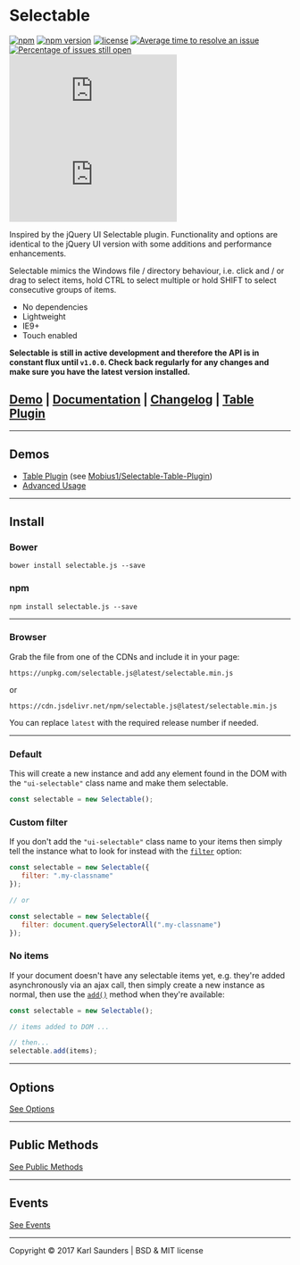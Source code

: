 # Selectable
[![npm](https://img.shields.io/npm/dt/selectable%2Ejs.svg)](https://www.npmjs.com/package/selectable%2Ejs)
[![npm version](https://badge.fury.io/js/selectable%2Ejs.svg)](https://badge.fury.io/js/selectable%2Ejs)
[![license](https://img.shields.io/github/license/mashape/apistatus.svg)](https://github.com/Mobius1/Selectable/blob/master/LICENSE)
[![Average time to resolve an issue](http://isitmaintained.com/badge/resolution/Mobius1/Selectable.svg)](http://isitmaintained.com/project/Mobius1/Selectable "Average time to resolve an issue")
[![Percentage of issues still open](http://isitmaintained.com/badge/open/Mobius1/Selectable.svg)](http://isitmaintained.com/project/Mobius1/Selectable "Percentage of issues still open")
![](http://img.badgesize.io/Mobius1/Selectable/master/selectable.min.js) ![](http://img.badgesize.io/Mobius1/Selectable/master/selectable.min.js?compression=gzip&label=gzipped)

Inspired by the jQuery UI Selectable plugin. Functionality and options are identical to the jQuery UI version with some additions and performance enhancements.

Selectable mimics the Windows file / directory behaviour, i.e. click and / or drag to select items, hold CTRL to select multiple or hold SHIFT to select consecutive groups of items.

* No dependencies
* Lightweight
* IE9+
* Touch enabled

**Selectable is still in active development and therefore the API is in constant flux until `v1.0.0`. Check back regularly for any changes and make sure you have the latest version installed.**

## [Demo](http://codepen.io/Mobius1/pen/qRxaqQ/) | [Documentation](https://github.com/Mobius1/Selectable/wiki) | [Changelog](https://github.com/Mobius1/Selectable/releases) | [Table Plugin](https://github.com/Mobius1/Selectable-Table-Plugin)

---

## Demos

* [Table Plugin](https://codepen.io/Mobius1/pen/jamBzV/) (see [Mobius1/Selectable-Table-Plugin](https://github.com/Mobius1/Selectable-Table-Plugin))
* [Advanced Usage](https://s.codepen.io/Mobius1/pen/OOXPwo)

---

## Install

### Bower
```
bower install selectable.js --save
```

### npm
```
npm install selectable.js --save
```

---

### Browser

Grab the file from one of the CDNs and include it in your page:

```
https://unpkg.com/selectable.js@latest/selectable.min.js
```
or

```
https://cdn.jsdelivr.net/npm/selectable.js@latest/selectable.min.js
```

You can replace `latest` with the required release number if needed.

---

### Default

This will create a new instance and add any element found in the DOM with the `"ui-selectable"` class name and make them selectable.

```javascript
const selectable = new Selectable();
```

### Custom filter

If you don't add the `"ui-selectable"` class name to your items then simply tell the instance what to look for instead with the [`filter`](https://github.com/Mobius1/Selectable/wiki/filter) option:

```javascript
const selectable = new Selectable({
   filter: ".my-classname"
});

// or

const selectable = new Selectable({
   filter: document.querySelectorAll(".my-classname")
});
```

### No items

If your document doesn't have any selectable items yet, e.g. they're added asynchronously via an ajax call, then simply create a new instance as normal, then use the [`add()`](https://github.com/Mobius1/Selectable/wiki/add()) method when they're available:

```javascript
const selectable = new Selectable();

// items added to DOM ...

// then...
selectable.add(items);
```

---

## Options

[See Options](https://github.com/Mobius1/Selectable/wiki/Options)

---

## Public Methods

[See Public Methods](https://github.com/Mobius1/Selectable/wiki/Public-Methods)

---

## Events

[See Events](https://github.com/Mobius1/Selectable/wiki/events)

---

Copyright © 2017 Karl Saunders | BSD & MIT license
